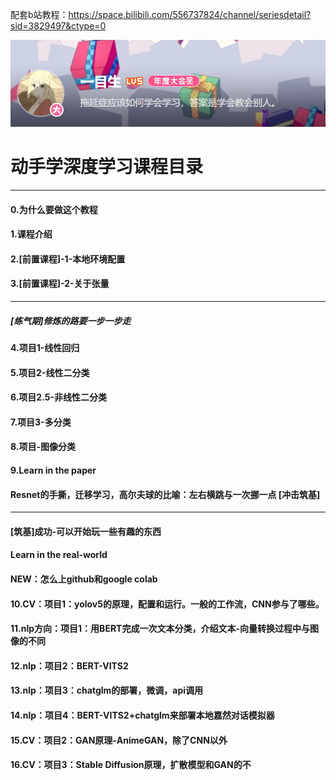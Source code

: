 配套b站教程：https://space.bilibili.com/556737824/channel/seriesdetail?sid=3829497&ctype=0

<img src="https://github.com/MrXnneHang/Pytorch_for_Deep-Learning-Beginer/blob/master/fig/me.png"/>

# 动手学深度学习课程目录
---

#### 0.为什么要做这个教程

#### 1.课程介绍
#### 2.[前置课程]-1-本地环境配置
#### 3.[前置课程]-2-关于张量

---

##### [练气期]修炼的路要一步一步走

#### 4.项⽬1-线性回归

#### 5.项目2-线性⼆分类
#### 6.项⽬2.5-⾮线性⼆分类
#### 7.项目3-多分类
#### 8.项⽬-图像分类 
#### 9.Learn in the paper

#### Resnet的手撕，迁移学习，高尔夫球的比喻：左右横跳与一次挪一点 [冲击筑基]

---

#### [筑基]成功-可以开始玩⼀些有趣的东⻄

#### Learn in the real-world
#### NEW：怎么上github和google colab
#### 10.CV：项目1：yolov5的原理，配置和运⾏。⼀般的⼯作流，CNN参与了哪些。
#### 11.nlp⽅向：项⽬1：⽤BERT完成⼀次⽂本分类，介绍⽂本-向量转换过程中与图像的不同
#### 12.nlp：项目2：BERT-VITS2
#### 13.nlp：项⽬3：chatglm的部署，微调，api调⽤
#### 14.nlp：项目4：BERT-VITS2+chatglm来部署本地嘉然对话模拟器
#### 15.CV：项⽬2：GAN原理-AnimeGAN，除了CNN以外
#### 16.CV：项目3：Stable Diffusion原理，扩散模型和GAN的不
